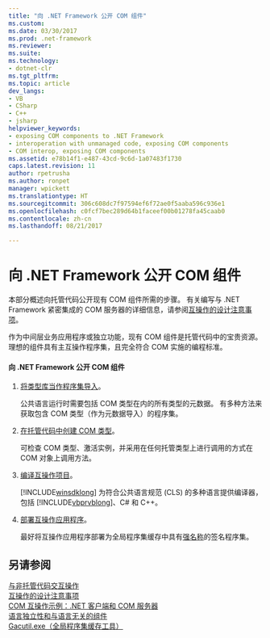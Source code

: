 ```yaml
---
title: "向 .NET Framework 公开 COM 组件"
ms.custom: 
ms.date: 03/30/2017
ms.prod: .net-framework
ms.reviewer: 
ms.suite: 
ms.technology:
- dotnet-clr
ms.tgt_pltfrm: 
ms.topic: article
dev_langs:
- VB
- CSharp
- C++
- jsharp
helpviewer_keywords:
- exposing COM components to .NET Framework
- interoperation with unmanaged code, exposing COM components
- COM interop, exposing COM components
ms.assetid: e78b14f1-e487-43cd-9c6d-1a07483f1730
caps.latest.revision: 11
author: rpetrusha
ms.author: ronpet
manager: wpickett
ms.translationtype: HT
ms.sourcegitcommit: 306c608dc7f97594ef6f72ae0f5aaba596c936e1
ms.openlocfilehash: c0fcf7bec289d64b1faceef00b01278fa45caab0
ms.contentlocale: zh-cn
ms.lasthandoff: 08/21/2017

---
```

# <a name="exposing-com-components-to-the-net-framework"></a>向 .NET Framework 公开 COM 组件
本部分概述向托管代码公开现有 COM 组件所需的步骤。 有关编写与 .NET Framework 紧密集成的 COM 服务器的详细信息，请参阅[互操作的设计注意事项](http://msdn.microsoft.com/en-us/b59637f6-fe35-40d6-ae72-901e7a707689)。  
  
 作为中间层业务应用程序或独立功能，现有 COM 组件是托管代码中的宝贵资源。 理想的组件具有主互操作程序集，且完全符合 COM 实施的编程标准。  
  
#### <a name="to-expose-com-components-to-the-net-framework"></a>向 .NET Framework 公开 COM 组件  
  
1.  [将类型库当作程序集导入](../../../docs/framework/interop/importing-a-type-library-as-an-assembly.md)。  
  
     公共语言运行时需要包括 COM 类型在内的所有类型的元数据。 有多种方法来获取包含 COM 类型（作为元数据导入）的程序集。  
  
2.  [在托管代码中创建 COM 类型](http://msdn.microsoft.com/en-us/1a95a8ca-c8b8-4464-90b0-5ee1a1135b66)。  
  
     可检查 COM 类型、激活实例，并采用在任何托管类型上进行调用的方式在 COM 对象上调用方法。  
  
3.  [编译互操作项目](../../../docs/framework/interop/compiling-an-interop-project.md)。  
  
     [!INCLUDE[winsdklong](../../../includes/winsdklong-md.md)] 为符合公共语言规范 (CLS) 的多种语言提供编译器，包括 [!INCLUDE[vbprvblong](../../../includes/vbprvblong-md.md)]、C# 和 C++。  
  
4.  [部署互操作应用程序](../../../docs/framework/interop/deploying-an-interop-application.md)。  
  
     最好将互操作应用程序部署为全局程序集缓存中具有[强名称](../../../docs/framework/app-domains/strong-named-assemblies.md)的签名程序集。  
  
## <a name="see-also"></a>另请参阅  
 [与非托管代码交互操作](../../../docs/framework/interop/index.md)   
 [互操作的设计注意事项](http://msdn.microsoft.com/en-us/b59637f6-fe35-40d6-ae72-901e7a707689)   
 [COM 互操作示例：.NET 客户端和 COM 服务器](../../../docs/framework/interop/com-interop-sample-net-client-and-com-server.md)   
 [语言独立性和与语言无关的组件](../../../docs/standard/language-independence-and-language-independent-components.md)   
 [Gacutil.exe（全局程序集缓存工具）](../../../docs/framework/tools/gacutil-exe-gac-tool.md)

